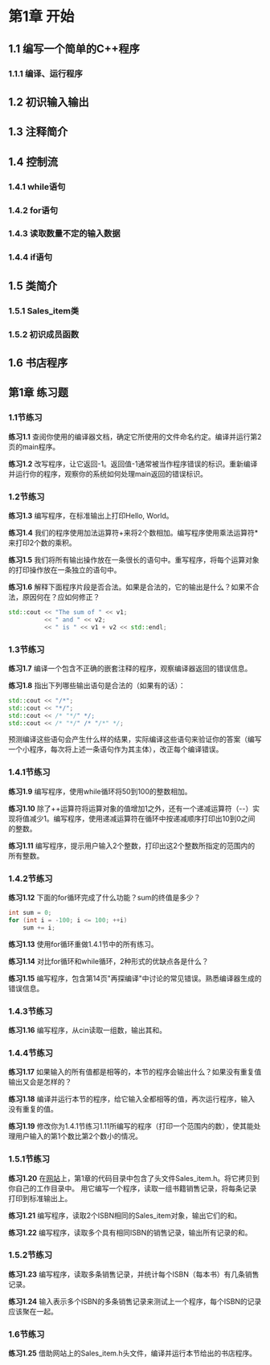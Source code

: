 # 第1章 开始

## 1.1 编写一个简单的C++程序
### 1.1.1 编译、运行程序

## 1.2 初识输入输出
## 1.3 注释简介
## 1.4 控制流
### 1.4.1 while语句
### 1.4.2 for语句
### 1.4.3 读取数量不定的输入数据
### 1.4.4 if语句
## 1.5 类简介
### 1.5.1 Sales_item类
### 1.5.2 初识成员函数
## 1.6 书店程序




## 第1章 练习题

### 1.1节练习
<b>练习1.1</b> 查阅你使用的编译器文档，确定它所使用的文件命名约定。编译并运行第2页的main程序。

<b>练习1.2</b> 改写程序，让它返回-1。返回值-1通常被当作程序错误的标识。重新编译并运行你的程序，观察你的系统如何处理main返回的错误标识。

### 1.2节练习
<b>练习1.3</b> 编写程序，在标准输出上打印Hello, World。

<b>练习1.4</b> 我们的程序使用加法运算符+来将2个数相加。编写程序使用乘法运算符*来打印2个数的乘积。

<b>练习1.5</b> 我们将所有输出操作放在一条很长的语句中。重写程序，将每个运算对象的打印操作放在一条独立的语句中。

<b>练习1.6</b> 解释下面程序片段是否合法。如果是合法的，它的输出是什么？如果不合法，原因何在？应如何修正？
```c++
std::cout << "The sum of " << v1;
          << " and " << v2;
          << " is " << v1 + v2 << std::endl;
```

### 1.3节练习
<b>练习1.7</b> 编译一个包含不正确的嵌套注释的程序，观察编译器返回的错误信息。

<b>练习1.8</b> 指出下列哪些输出语句是合法的（如果有的话）：
```c++
std::cout << "/*";
std::cout << "*/";
std::cout << /* "*/" */;
std::cout << /* "*/" /* "/*" */;
```
预测编译这些语句会产生什么样的结果，实际编译这些语句来验证你的答案（编写一个小程序，每次将上述一条语句作为其主体），改正每个编译错误。

### 1.4.1节练习
<b>练习1.9</b> 编写程序，使用while循环将50到100的整数相加。

<b>练习1.10</b> 除了++运算符将运算对象的值增加1之外，还有一个递减运算符（--）实现将值减少1。编写程序，使用递减运算符在循环中按递减顺序打印出10到0之间的整数。

<b>练习1.11</b> 编写程序，提示用户输入2个整数，打印出这2个整数所指定的范围内的所有整数。

### 1.4.2节练习
<b>练习1.12</b> 下面的for循环完成了什么功能？sum的终值是多少？
```c++
int sum = 0;
for (int i = -100; i <= 100; ++i)
    sum += i;
```

<b>练习1.13</b> 使用for循环重做1.4.1节中的所有练习。

<b>练习1.14</b> 对比for循环和while循环，2种形式的优缺点各是什么？

<b>练习1.15</b> 编写程序，包含第14页"再探编译"中讨论的常见错误。熟悉编译器生成的错误信息。

### 1.4.3节练习
<b>练习1.16</b> 编写程序，从cin读取一组数，输出其和。

### 1.4.4节练习
<b>练习1.17</b> 如果输入的所有值都是相等的，本节的程序会输出什么？如果没有重复值输出又会是怎样的？

<b>练习1.18</b> 编译并运行本节的程序，给它输入全都相等的值，再次运行程序，输入没有重复的值。

<b>练习1.19</b> 修改你为1.4.1节练习1.11所编写的程序（打印一个范围内的数），使其能处理用户输入的第1个数比第2个数小的情况。

### 1.5.1节练习
<b>练习1.20</b> 在[网站](http://www.informit.com/title/0321714113)上，第1章的代码目录中包含了头文件Sales_item.h。将它拷贝到你自己的工作目录中。
用它编写一个程序，读取一组书籍销售记录，将每条记录打印到标准输出上。

<b>练习1.21</b> 编写程序，读取2个ISBN相同的Sales_item对象，输出它们的和。

<b>练习1.22</b> 编写程序，读取多个具有相同ISBN的销售记录，输出所有记录的和。

### 1.5.2节练习
<b>练习1.23</b> 编写程序，读取多条销售记录，并统计每个ISBN（每本书）有几条销售记录。

<b>练习1.24</b> 输入表示多个ISBN的多条销售记录来测试上一个程序，每个ISBN的记录应该聚在一起。

### 1.6节练习
<b>练习1.25</b> 借助网站上的Sales_item.h头文件，编译并运行本节给出的书店程序。